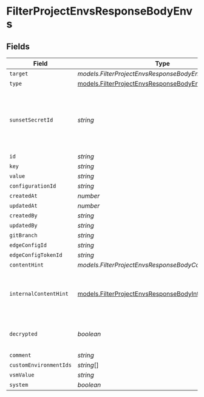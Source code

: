 # FilterProjectEnvsResponseBodyEnvs


## Fields

| Field                                                                                                                    | Type                                                                                                                     | Required                                                                                                                 | Description                                                                                                              |
| ------------------------------------------------------------------------------------------------------------------------ | ------------------------------------------------------------------------------------------------------------------------ | ------------------------------------------------------------------------------------------------------------------------ | ------------------------------------------------------------------------------------------------------------------------ |
| `target`                                                                                                                 | *models.FilterProjectEnvsResponseBodyEnvsTarget*                                                                         | :heavy_minus_sign:                                                                                                       | N/A                                                                                                                      |
| `type`                                                                                                                   | [models.FilterProjectEnvsResponseBodyEnvsResponseType](../models/filterprojectenvsresponsebodyenvsresponsetype.md)       | :heavy_minus_sign:                                                                                                       | N/A                                                                                                                      |
| `sunsetSecretId`                                                                                                         | *string*                                                                                                                 | :heavy_minus_sign:                                                                                                       | This is used to identiy variables that have been migrated from type secret to sensitive.                                 |
| `id`                                                                                                                     | *string*                                                                                                                 | :heavy_minus_sign:                                                                                                       | N/A                                                                                                                      |
| `key`                                                                                                                    | *string*                                                                                                                 | :heavy_minus_sign:                                                                                                       | N/A                                                                                                                      |
| `value`                                                                                                                  | *string*                                                                                                                 | :heavy_minus_sign:                                                                                                       | N/A                                                                                                                      |
| `configurationId`                                                                                                        | *string*                                                                                                                 | :heavy_minus_sign:                                                                                                       | N/A                                                                                                                      |
| `createdAt`                                                                                                              | *number*                                                                                                                 | :heavy_minus_sign:                                                                                                       | N/A                                                                                                                      |
| `updatedAt`                                                                                                              | *number*                                                                                                                 | :heavy_minus_sign:                                                                                                       | N/A                                                                                                                      |
| `createdBy`                                                                                                              | *string*                                                                                                                 | :heavy_minus_sign:                                                                                                       | N/A                                                                                                                      |
| `updatedBy`                                                                                                              | *string*                                                                                                                 | :heavy_minus_sign:                                                                                                       | N/A                                                                                                                      |
| `gitBranch`                                                                                                              | *string*                                                                                                                 | :heavy_minus_sign:                                                                                                       | N/A                                                                                                                      |
| `edgeConfigId`                                                                                                           | *string*                                                                                                                 | :heavy_minus_sign:                                                                                                       | N/A                                                                                                                      |
| `edgeConfigTokenId`                                                                                                      | *string*                                                                                                                 | :heavy_minus_sign:                                                                                                       | N/A                                                                                                                      |
| `contentHint`                                                                                                            | *models.FilterProjectEnvsResponseBodyContentHint*                                                                        | :heavy_minus_sign:                                                                                                       | N/A                                                                                                                      |
| `internalContentHint`                                                                                                    | [models.FilterProjectEnvsResponseBodyInternalContentHint](../models/filterprojectenvsresponsebodyinternalcontenthint.md) | :heavy_minus_sign:                                                                                                       | Similar to `contentHints`, but should not be exposed to the user.                                                        |
| `decrypted`                                                                                                              | *boolean*                                                                                                                | :heavy_minus_sign:                                                                                                       | Whether `value` and `vsmValue` are decrypted.                                                                            |
| `comment`                                                                                                                | *string*                                                                                                                 | :heavy_minus_sign:                                                                                                       | N/A                                                                                                                      |
| `customEnvironmentIds`                                                                                                   | *string*[]                                                                                                               | :heavy_minus_sign:                                                                                                       | N/A                                                                                                                      |
| `vsmValue`                                                                                                               | *string*                                                                                                                 | :heavy_minus_sign:                                                                                                       | N/A                                                                                                                      |
| `system`                                                                                                                 | *boolean*                                                                                                                | :heavy_minus_sign:                                                                                                       | N/A                                                                                                                      |
